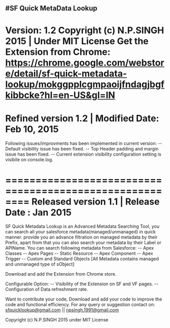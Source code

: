 #SF Quick MetaData Lookup
-------------------------------------
Version: 1.2
Copyright (c) N.P.SINGH 2015 | Under MIT License
Get the Extension from Chrome: https://chrome.google.com/webstore/detail/sf-quick-metadata-lookup/mokggpplcgmpaoijfndagjbgfkibbcke?hl=en-US&gl=IN
========================================================
Refined version 1.2    |          Modified Date: Feb 10, 2015
========================================================
Following issues/improvments has been implemented in current version:
-- Default visibility issue has been fixed.
-- Top Header padding and margin issue has been fixed.
-- Current extension visibility configuration setting is visibile on console.log.


========================================================
Released version 1.1  |            Release Date :  Jan 2015
========================================================

SF Quick Metadata Lookup is an Advanced Metadata Searching Tool, you can search all your salesforce metadata(managed/unmanaged) in quick manner. provide you an advance filtration on managed metadata by their Prefix, apart from that you can also search your metadata by their Label or APIName. You can search following metadata from Salesforce:
-- Apex Classes
-- Apex Pages
-- Static Resource
-- Apex Component
-- Apex Trigger
-- Custom and Standard Objects
[All Metadata contains managed and unmanaged type of sObject]

Download and add the Extension from Chrome store.

Configurable Option:
-- Visibility of the Extension on SF and VF pages.
-- Configuration of Data refreshment rate.

Want to contribute your code, Download and add your code to improve the code and functional efficiency. For any query or suggestion contact on:
sfquicklookup@gmail.com || npsingh.1991@gmail.com 

Copyright (c) N.P.SINGH 2015 under MIT License


